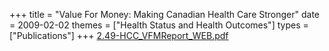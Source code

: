 +++
title = "Value For Money: Making Canadian Health Care Stronger"
date = 2009-02-02
themes = ["Health Status and Health Outcomes"]
types = ["Publications"]
+++
[2.49-HCC\_VFMReport\_WEB.pdf](/files/2.49-HCC_VFMReport_WEB.pdf)
